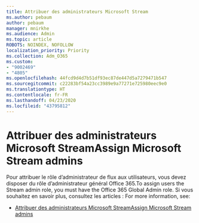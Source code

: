 ```yaml
---
title: Attribuer des administrateurs Microsoft Stream
ms.author: pebaum
author: pebaum
manager: mnirkhe
ms.audience: Admin
ms.topic: article
ROBOTS: NOINDEX, NOFOLLOW
localization_priority: Priority
ms.collection: Adm_O365
ms.custom:
- "9002469"
- "4805"
ms.openlocfilehash: 44fcd9d4d7b51df93ec87de447d5a7279471b547
ms.sourcegitcommit: c22283bf54a23cc3989e9a77271e725980eec9e0
ms.translationtype: HT
ms.contentlocale: fr-FR
ms.lasthandoff: 04/23/2020
ms.locfileid: "43795812"
---
```

# <a name="assign-microsoft-stream-admins"></a><span data-ttu-id="d6680-102">Attribuer des administrateurs Microsoft Stream</span><span class="sxs-lookup"><span data-stu-id="d6680-102">Assign Microsoft Stream admins</span></span>

<span data-ttu-id="d6680-103">Pour attribuer le rôle d’administrateur de flux aux utilisateurs, vous devez disposer du rôle d’administrateur général Office 365.</span><span class="sxs-lookup"><span data-stu-id="d6680-103">To assign users the Stream admin role, you must have the Office 365 Global Admin role.</span></span> <span data-ttu-id="d6680-104">Si vous souhaitez en savoir plus, consultez les articles : </span><span class="sxs-lookup"><span data-stu-id="d6680-104">For more information, see:</span></span>

- [<span data-ttu-id="d6680-105">Attribuer des administrateurs Microsoft Stream</span><span class="sxs-lookup"><span data-stu-id="d6680-105">Assign Microsoft Stream admins</span></span>](https://docs.microsoft.com/stream/assign-administrator-user-role)
